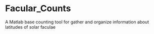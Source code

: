 # Facular_Counts
A Matlab base counting tool for gather and organize information about latitudes of solar faculae
